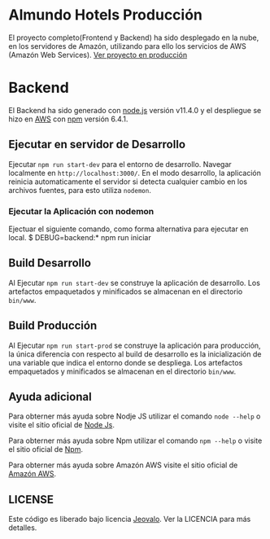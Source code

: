 # Almundo Hotels Producción
El proyecto completo(Frontend y Backend) ha sido desplegado en la nube, en los servidores de Amazón, utilizando para ello los servicios de AWS (Amazón Web Services). 
[Ver proyecto en producción](https://hotels.almundo.jeovalo.com/)

# Backend

El Backend ha sido generado con [node.js](https://nodejs.org/es/) versión v11.4.0 y el despliegue se hizo en [AWS](https://aws.amazon.com/)
con [npm](https://www.npmjs.com/) versión 6.4.1.

## Ejecutar en servidor de Desarrollo

Ejecutar `npm run start-dev` para el entorno de desarrollo. Navegar localmente en `http://localhost:3000/`. En el modo desarrollo, la aplicación reinicia automaticamente el servidor si detecta cualquier cambio en los archivos fuentes, para esto utiliza `nodemon`.

### Ejecutar la Aplicación con nodemon
Ejectuar el siguiente comando, como forma alternativa para ejecutar en local.
$ DEBUG=backend:* npm run iniciar

## Build Desarrollo

Al Ejecutar `npm run start-dev` se construye la aplicación de desarrollo. Los artefactos empaquetados y minificados se almacenan en el directorio `bin/www`. 

## Build Producción

Al Ejecutar `npm run start-prod` se construye la aplicación para producción, la única diferencia con respecto al build de desarrollo es la inicialización de una
variable que indica el entorno donde se despliega. Los artefactos empaquetados y minificados se almacenan en el directorio `bin/www`. 

## Ayuda adicional
Para obterner más ayuda sobre Nodje JS utilizar el comando `node --help` o visite el sitio oficial de 
[Node Js](https://nodejs.org/es/).

Para obterner más ayuda sobre Npm utilizar el comando `npm --help` o visite el sitio oficial de 
[Npm](https://www.npmjs.com/).

Para obterner más ayuda sobre Amazón AWS visite el sitio oficial de  [Amazón AWS](https://aws.amazon.com).


## LICENSE

Este código es liberado bajo licencia [Jeovalo](https://www.jeovalo.com). Ver la LICENCIA para más detalles.
